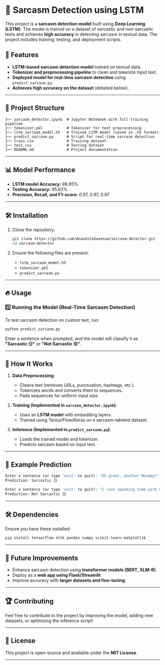 # 🤖 Sarcasm Detection using LSTM

This project is a **sarcasm detection model** built using **Deep Learning (LSTM)**. The model is trained on a dataset of sarcastic and non-sarcastic texts and achieves **high accuracy** in detecting sarcasm in textual data. The project includes training, testing, and deployment scripts.

## 🚀 Features
- **LSTM-based sarcasm detection model** trained on textual data.
- **Tokenizer and preprocessing pipeline** to clean and tokenize input text.
- **Deployed model for real-time sarcasm detection** using `predict_sarcasm.py`.
- **Achieves high accuracy on the dataset** (detailed below).
  
---

## 📂 Project Structure
```
├── sarcasm_detector.ipynb  # Jupyter Notebook with full training pipeline
├── tokenizer.pkl           # Tokenizer for text preprocessing
├── lstm_sarcasm_model.h5   # Trained LSTM model (saved in .h5 format)
├── predict_sarcasm.py      # Script for real-time sarcasm detection
├── train.csv               # Training dataset
├── test.csv                # Testing dataset
├── README.md               # Project documentation
```

---

## 📊 Model Performance
- **LSTM model Accuracy:** 98.95%
- **Testing Accuracy:** 95.83%
- **Precision, Recall, and F1-score:** 0.97, 0.97, 0.97  

---

## 🛠 Installation

1. Clone the repository:
   ```sh
   git clone https://github.com/AnanditaSaxenaa/sarcasm-detector.git
   cd sarcasm-detector
   ```

2. Ensure the following files are present:
   - `lstm_sarcasm_model.h5`
   - `tokenizer.pkl`
   - `predict_sarcasm.py`

---

## 🔥 Usage

### 1️⃣ Running the Model (Real-Time Sarcasm Detection)
To test sarcasm detection on custom text, run:
```sh
python predict_sarcasm.py
```
Enter a sentence when prompted, and the model will classify it as **"Sarcastic 😏"** or **"Not Sarcastic 😊"**.

---

## 📝 How It Works
1. **Data Preprocessing**:
   - Cleans text (removes URLs, punctuation, hashtags, etc.).
   - Tokenizes words and converts them to sequences.
   - Pads sequences for uniform input size.

2. **Training (Implemented in `sarcasm_detector.ipynb`)**:
   - Uses an **LSTM model** with embedding layers.
   - Trained using TensorFlow/Keras on a sarcasm-labeled dataset.

3. **Inference (Implemented in `predict_sarcasm.py`)**:
   - Loads the trained model and tokenizer.
   - Predicts sarcasm based on input text.

---

## 📌 Example Prediction
```sh
Enter a sentence (or type 'exit' to quit): "Oh great, another Monday!"
Prediction: Sarcastic 😏

Enter a sentence (or type 'exit' to quit): "I love spending time with my family."
Prediction: Not Sarcastic 😊
```

---

## 🛠 Dependencies
Ensure you have these installed:
```sh
pip install tensorflow nltk pandas numpy scikit-learn matplotlib
```

---

## 🎯 Future Improvements
- Enhance sarcasm detection using **transformer models (BERT, XLM-R)**.
- Deploy as a **web app using Flask/Streamlit**.
- Improve accuracy with **larger datasets and fine-tuning**.

---

## 🏆 Contributing
Feel free to contribute to the project by improving the model, adding new datasets, or optimizing the inference script!

---

## 📝 License
This project is open-source and available under the **MIT License**.

---
